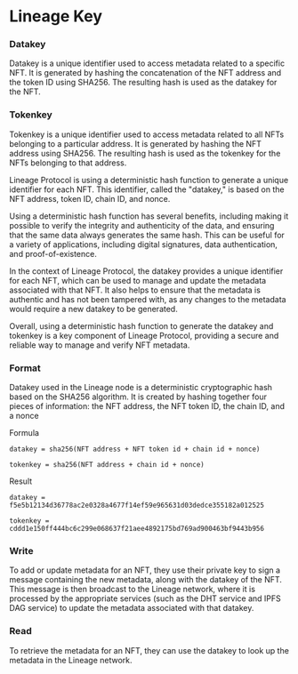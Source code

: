 # Lineage Key

### Datakey

Datakey is a unique identifier used to access metadata related to a specific NFT. It is generated by hashing the concatenation of the NFT address and the token ID using SHA256. The resulting hash is used as the datakey for the NFT.

### Tokenkey

Tokenkey is a unique identifier used to access metadata related to all NFTs belonging to a particular address. It is generated by hashing the NFT address using SHA256. The resulting hash is used as the tokenkey for the NFTs belonging to that address.

Lineage Protocol is using a deterministic hash function to generate a unique identifier for each NFT. This identifier, called the "datakey," is based on the NFT address, token ID, chain ID, and nonce.

Using a deterministic hash function has several benefits, including making it possible to verify the integrity and authenticity of the data, and ensuring that the same data always generates the same hash. This can be useful for a variety of applications, including digital signatures, data authentication, and proof-of-existence.

In the context of Lineage Protocol, the datakey provides a unique identifier for each NFT, which can be used to manage and update the metadata associated with that NFT. It also helps to ensure that the metadata is authentic and has not been tampered with, as any changes to the metadata would require a new datakey to be generated.

Overall, using a deterministic hash function to generate the datakey and tokenkey is a key component of Lineage Protocol, providing a secure and reliable way to manage and verify NFT metadata.

### Format

Datakey used in the Lineage node is a deterministic cryptographic hash based on the SHA256 algorithm. It is created by hashing together four pieces of information: the NFT address, the NFT token ID, the chain ID, and a nonce

Formula

```
datakey = sha256(NFT address + NFT token id + chain id + nonce)

tokenkey = sha256(NFT address + chain id + nonce)
```

Result

```
datakey = f5e5b12134d36778ac2e0328a4677f14ef59e965631d03dedce355182a012525

tokenkey = cddd1e150ff444bc6c299e068637f21aee4892175bd769ad900463bf9443b956
```

### Write

To add or update metadata for an NFT, they use their private key to sign a message containing the new metadata, along with the datakey of the NFT. This message is then broadcast to the Lineage network, where it is processed by the appropriate services (such as the DHT service and IPFS DAG service) to update the metadata associated with that datakey.

### Read

To retrieve the metadata for an NFT, they can use the datakey to look up the metadata in the Lineage network.
